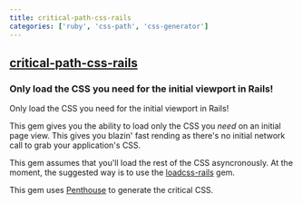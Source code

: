 ```yaml
---
title: critical-path-css-rails
categories: ['ruby', 'css-path', 'css-generator']
---
```

## [critical-path-css-rails](https://github.com/mudbugmedia/critical-path-css-rails)

### Only load the CSS you need for the initial viewport in Rails!


Only load the CSS you need for the initial viewport in Rails!

This gem gives you the ability to load only the CSS you *need* on an initial page view. This gives you blazin' fast rending as there's no initial network call to grab your application's CSS.

This gem assumes that you'll load the rest of the CSS asyncronously. At the moment, the suggested way is to use the [loadcss-rails](https://github.com/michael-misshore/loadcss-rails) gem.

This gem uses [Penthouse](https://github.com/pocketjoso/penthouse) to generate the critical CSS.
